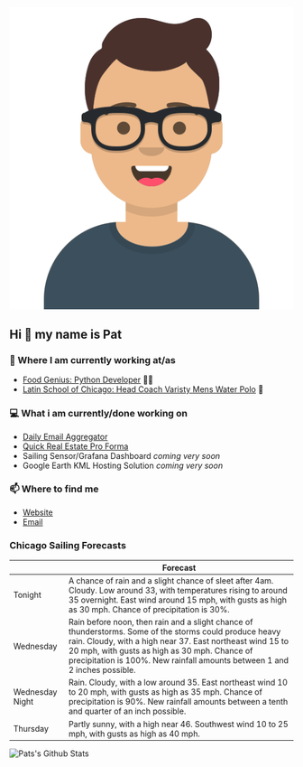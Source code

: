 [![Social banner for p-j-falconer](https://raw.githubusercontent.com/P-J-FALCONER/P-J-FALCONER/master/assets/avataaars.svg)](https://patfalconer.com/)
## Hi :wave: my name is Pat

### 💼 Where I am currently working at/as
- [Food Genius: Python Developer](https://getfoodgenius.com/) 🍔🐍
- [Latin School of Chicago: Head Coach Varisty Mens Water Polo](https://www.latinschool.org/) 🤽


### 💻 What i am currently/done working on
 - [Daily Email Aggregator](https://github.com/P-J-FALCONER/dott_daily_mail)
 - [Quick Real Estate Pro Forma](https://github.com/P-J-FALCONER/henry)
 - Sailing Sensor/Grafana Dashboard *coming very soon*
 - Google Earth KML Hosting Solution *coming very soon*

### 📫 Where to find me
 - [Website](https://patfalconer.com/)
 - [Email](mailto:patrick.j.falconer@gmail.com)


### Chicago Sailing Forecasts
|   | Forecast  |
|---|---|
| Tonight | A chance of rain and a slight chance of sleet after 4am. Cloudy. Low around 33, with temperatures rising to around 35 overnight. East wind around 15 mph, with gusts as high as 30 mph. Chance of precipitation is 30%. |
| Wednesday | Rain before noon, then rain and a slight chance of thunderstorms. Some of the storms could produce heavy rain. Cloudy, with a high near 37. East northeast wind 15 to 20 mph, with gusts as high as 30 mph. Chance of precipitation is 100%. New rainfall amounts between 1 and 2 inches possible. |
| Wednesday Night | Rain. Cloudy, with a low around 35. East northeast wind 10 to 20 mph, with gusts as high as 35 mph. Chance of precipitation is 90%. New rainfall amounts between a tenth and quarter of an inch possible. |
| Thursday | Partly sunny, with a high near 46. Southwest wind 10 to 25 mph, with gusts as high as 40 mph. |

![Pats's Github Stats](https://github-readme-stats.vercel.app/api?username=p-j-falconer&show_icons=true&theme=radical)
